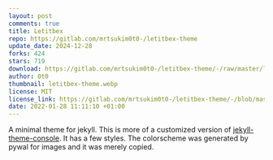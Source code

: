 ```yaml
---
layout: post
comments: true
title: Letitbex
repo: https://gitlab.com/mrtsukim0t0-/letitbex-theme
update_date: 2024-12-28
forks: 424
stars: 719
download: https://gitlab.com/mrtsukim0t0-/letitbex-theme/-/raw/master/letitbex-theme.tar.gz
author: 0t0
thumbnail: letitbex-theme.webp
license: MIT
license_link: https://gitlab.com/mrtsukim0t0-/letitbex-theme/-/blob/master/LICENSE.txt 
date: 2022-01-28 11:11:10 +01:00
---
```


A minimal theme for jekyll. This is more of a customized version of [jekyll-theme-console](https://github.com/b2a3e8/jekyll-theme-console). It has a few styles. The colorscheme was generated by pywal for images and it was merely copied.
